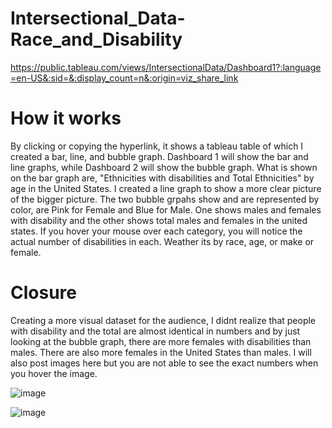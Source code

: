 # Intersectional_Data-Race_and_Disability

https://public.tableau.com/views/IntersectionalData/Dashboard1?:language=en-US&:sid=&:display_count=n&:origin=viz_share_link


# How it works
By clicking or copying the hyperlink, it shows a tableau table of which I created a bar, line, and bubble graph.
Dashboard 1 will show the bar and line graphs, while Dashboard 2 will show the bubble graph.
What is shown on the bar graph are, "Ethnicities with disabilities and Total Ethnicities" by age in the United States.
I created a line graph to show a more clear picture of the bigger picture.
The two bubble grpahs show and are represented by color, are Pink for Female and Blue for Male. One shows males and 
females with disability and the other shows total males and females in the united states.
If you hover your mouse over each category, you will notice the actual number of disabilities in each. Weather its by
race, age, or make or female. 

# Closure
Creating a more visual dataset for the audience, I didnt realize that people with disability and the total are almost identical
in numbers and by just looking at the bubble graph, there are more females with disabilities than males. There are also more 
females in the United States than males. I will also post images here but you are not able to see the exact numbers when 
you hover the image.

![image](https://github.com/riverafj/Intersectional_Data-Race_and_Disability/assets/145299673/dc2504ac-0bdc-4ff3-b1ee-aefb70657adf)

![image](https://github.com/riverafj/Intersectional_Data-Race_and_Disability/assets/145299673/7e4f0dfa-cf7c-450e-b05e-09532cd5a00b)
